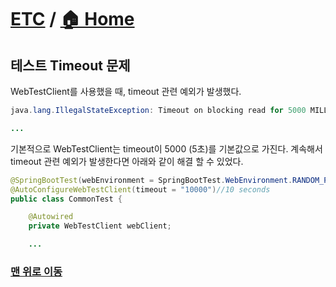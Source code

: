 # [ETC](https://github.com/hyojaekim/TIL/tree/master/ETC) / [🏠 Home](https://github.com/hyojaekim/TIL)

## 테스트 Timeout 문제

WebTestClient를 사용했을 때, timeout 관련 예외가 발생했다.

```java
java.lang.IllegalStateException: Timeout on blocking read for 5000 MILLISECONDS

...
```

기본적으로 WebTestClient는 timeout이 5000 (5초)를 기본값으로 가진다. 계속해서 timeout 관련 예외가 발생한다면 아래와 같이 해결 할 수 있었다.

```java
@SpringBootTest(webEnvironment = SpringBootTest.WebEnvironment.RANDOM_PORT)
@AutoConfigureWebTestClient(timeout = "10000")//10 seconds
public class CommonTest {

    @Autowired
    private WebTestClient webClient;

    ...
```


### [맨 위로 이동](https://github.com/hyojaekim/TIL/blob/master/ETC/fail_test_timeout.md#ETC---home)

